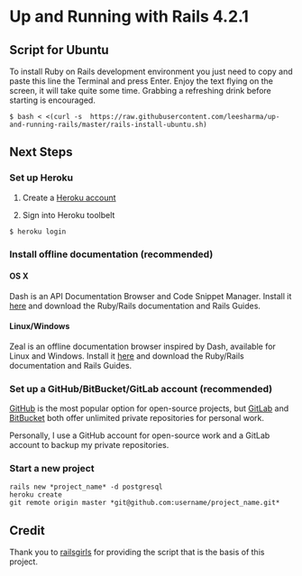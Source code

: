 # Up and Running with Rails 4.2.1

## Script for Ubuntu

To install Ruby on Rails development environment you just need to copy and paste this line the Terminal and press Enter. Enjoy the text flying on the screen, it will take quite some time. Grabbing a refreshing drink before starting is encouraged.

    $ bash < <(curl -s  https://raw.githubusercontent.com/leesharma/up-and-running-rails/master/rails-install-ubuntu.sh)

## Next Steps

### Set up Heroku

1. Create a [Heroku account][heroku]

[heroku]: https://heroku.com/

2. Sign into Heroku toolbelt

```bash
$ heroku login
```

### Install offline documentation (recommended)

#### OS X
Dash is an API Documentation Browser and Code Snippet Manager. Install it [here][dash] and download the Ruby/Rails documentation and Rails Guides.

[dash]: https://kapeli.com/dash

#### Linux/Windows
Zeal is an offline documentation browser inspired by Dash, available for Linux and Windows. Install it [here][zeal] and download the Ruby/Rails documentation and Rails Guides.

[zeal]: http://zealdocs.org

### Set up a GitHub/BitBucket/GitLab account (recommended)

[GitHub][gh] is the most popular option for open-source projects, but [GitLab][gl] and 
[BitBucket][bb] both offer unlimited private repositories for personal work. 

[gh]: https://github.com
[gl]: https://gitlab.com
[bb]: https://bitbucket.com

Personally, I use a GitHub account for open-source work and a GitLab account to backup my
private repositories.

### Start a new project

    rails new *project_name* -d postgresql
    heroku create
    git remote origin master *git@github.com:username/project_name.git*

## Credit

Thank you to [railsgirls][railsgirls] for providing the script that is the basis of this project.

[railsgirls]: https://github.com/railsgirls





